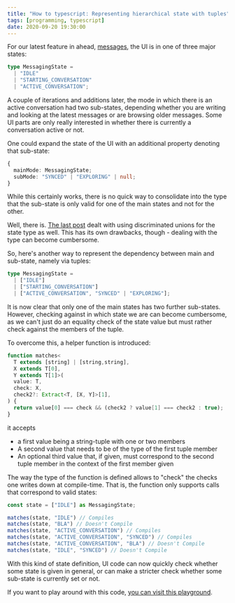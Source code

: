 ```yaml
---
title: "How to typescript: Representing hierarchical state with tuples"
tags: [programming, typescript]
date: 2020-09-20 19:30:00
---
```


For our latest feature in ahead, [messages][1], the UI is in one of three major states:

```typescript
type MessagingState = 
  | "IDLE" 
  | "STARTING_CONVERSATION" 
  | "ACTIVE_CONVERSATION";
```

A couple of iterations and additions later, the mode in which there is an active conversation had two sub-states, depending whether you are writing and looking at the latest messages or are browsing older messages. Some UI parts are only really interested in whether there is currently a conversation active or not.

One could expand the state of the UI with an additional property denoting that sub-state:

```typescript
{
  mainMode: MessagingState;
  subMode: "SYNCED" | "EXPLORING" | null;
}
```

While this certainly works, there is no quick way to consolidate into the type that the sub-state is only valid for one of the main states and not for the other.

<Info>

Well, there is. [The last post][previous] dealt with using discriminated unions for the state type as well. This has its own drawbacks, though - dealing with the type can become cumbersome.

</Info>

So, here's another way to represent the dependency between main and sub-state, namely via tuples:

```typescript
type MessagingState = 
  | ["IDLE"] 
  | ["STARTING_CONVERSATION"] 
  | ["ACTIVE_CONVERSATION", "SYNCED" | "EXPLORING"];
```

It is now clear that only one of the main states has two further sub-states. However, 
checking against in which state we are can become cumbersome, 
as we can't just do an equality check of the state value but must rather check against the members of the tuple.

To overcome this, a helper function is introduced:

```typescript
function matches<
  T extends [string] | [string,string], 
  X extends T[0], 
  Y extends T[1]>(
  value: T,
  check: X,
  check2?: Extract<T, [X, Y]>[1],
) {
  return value[0] === check && (check2 ? value[1] === check2 : true);
}
```

it accepts
* a first value being a string-tuple with one or two members
* A second value that needs to be of the type of the first tuple member
* An optional third value that, if given, must correspond to the second tuple member in the context of the first member given 

The way the type of the function is defined allows to "check" the checks one writes down at compile-time. That is, the function only supports calls that correspond to valid states:

```typescript
const state = ["IDLE"] as MessagingState;

matches(state, "IDLE") // Compiles
matches(state, "BLA") // Doesn't Compile
matches(state, "ACTIVE_CONVERSATION") // Compiles
matches(state, "ACTIVE_CONVERSATION", "SYNCED") // Compiles
matches(state, "ACTIVE_CONVERSATION", "BLA") // Doesn't Compile
matches(state, "IDLE", "SYNCED") // Doesn't Compile
```

With this kind of state definition, UI code can now quickly check whether some state is given in general, or can make a stricter check whether some sub-state is currently set or not.

If you want to play around with this code, [you can visit this playground][2].

[1]: https://www.aheadintranet.com/release-notes/09-09-2020
[2]: https://www.typescriptlang.org/play?ts=4.0.2#code/C4TwDgpgBAysCGxoF4oG0BEBJAIgGQFEMBdKAH3QxgBUBBAJWqwDkBxAfWYIHV2BhAPLMAagXoxaTISXKU+ACVrMuedrT5NRGADRQqATWZ8CODLIwEAGgAU8A+i1YkA3ACgAxgHsAdgGdgUP6IEACMUKiYuIQy8L6wCEjOUAD0yVACANIePv6BCRAATOFyisoEquqaRLoWNnYObDFxcMFJqelZ7V5+AUFIAMzFkfjVela29o5N8a0paTieEHHengFeALZgAJYANhCurgBmAK7e7sBbPlDriO4AFksAPNRQEAAeSN4AJnFo-gBOW28AHNSBQ-sBASDdACgaDdJZXh8IN84tQ0AAGYi6fRIz4-KDokLEAB8AApXFAoAA3eA7Y4QABchO0lKg9wg7gA1szLKyqRzuQUAPzMggff7wc7PXRoPlQfSktDE1wASigAG82f8IMBjv9vDS6QzMaRkOb2Q9uVAAGQ2qBkwVcorCy2c53hC20+kQZWkZmQhmqtwAXwO3Vyhy2-1yqBuwA5vjJfVCNSiRGDcyggf2Ed6nJ8X2K8cTyfyBRqCiUKjUGiwWkzqRz2R62bu0aLcduDyTKYreirZQqda0NRghmMpkbyUOdN8+1c7WoDygh08Ox2ngA7nCoFs4nSt-AQHFZzt53vDcAV-9Thd1hBdAAjY4BLYBL6LXzeADkAQg1IouynibLsEAAHSLmkearp4+rXsW3ZLGWwT9tgIw6Ho45GCYGDBuGOTrhBm7AmSGpRjGwAwgW3y6NeHZQCGwZAA
[previous]: /2020/06/14/how-to-typescript-in-react-i-can-haz-better-component-states/